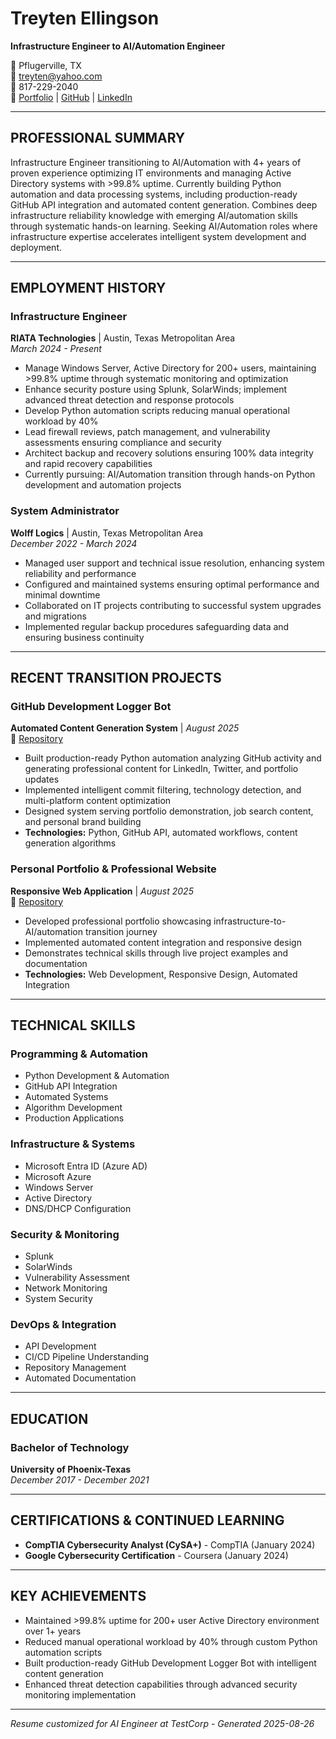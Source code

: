 # Treyten Ellingson
**Infrastructure Engineer to AI/Automation Engineer**

📍 Pflugerville, TX  
📧 treyten@yahoo.com  
📱 817-229-2040  
🔗 [Portfolio](https://tanarius.github.io) | [GitHub](https://github.com/Tanarius) | [LinkedIn](www.linkedin.com)

---

## PROFESSIONAL SUMMARY

Infrastructure Engineer transitioning to AI/Automation with 4+ years of proven experience optimizing IT environments and managing Active Directory systems with >99.8% uptime. Currently building Python automation and data processing systems, including production-ready GitHub API integration and automated content generation. Combines deep infrastructure reliability knowledge with emerging AI/automation skills through systematic hands-on learning. Seeking AI/Automation roles where infrastructure expertise accelerates intelligent system development and deployment.

---

## EMPLOYMENT HISTORY

### Infrastructure Engineer
**RIATA Technologies** | Austin, Texas Metropolitan Area  
*March 2024 - Present*

- Manage Windows Server, Active Directory for 200+ users, maintaining >99.8% uptime through systematic monitoring and optimization
- Enhance security posture using Splunk, SolarWinds; implement advanced threat detection and response protocols
- Develop Python automation scripts reducing manual operational workload by 40%
- Lead firewall reviews, patch management, and vulnerability assessments ensuring compliance and security
- Architect backup and recovery solutions ensuring 100% data integrity and rapid recovery capabilities
- Currently pursuing: AI/Automation transition through hands-on Python development and automation projects

### System Administrator
**Wolff Logics** | Austin, Texas Metropolitan Area  
*December 2022 - March 2024*

- Managed user support and technical issue resolution, enhancing system reliability and performance
- Configured and maintained systems ensuring optimal performance and minimal downtime
- Collaborated on IT projects contributing to successful system upgrades and migrations
- Implemented regular backup procedures safeguarding data and ensuring business continuity

---

## RECENT TRANSITION PROJECTS

### GitHub Development Logger Bot
**Automated Content Generation System** | *August 2025*  
🔗 [Repository](https://github.com/Tanarius/github-dev-logger-bot)

- Built production-ready Python automation analyzing GitHub activity and generating professional content for LinkedIn, Twitter, and portfolio updates
- Implemented intelligent commit filtering, technology detection, and multi-platform content optimization
- Designed system serving portfolio demonstration, job search content, and personal brand building
- **Technologies:** Python, GitHub API, automated workflows, content generation algorithms

### Personal Portfolio & Professional Website
**Responsive Web Application** | *August 2025*  
🔗 [Repository](https://tanarius.github.io)

- Developed professional portfolio showcasing infrastructure-to-AI/automation transition journey
- Implemented automated content integration and responsive design
- Demonstrates technical skills through live project examples and documentation
- **Technologies:** Web Development, Responsive Design, Automated Integration

---

## TECHNICAL SKILLS

### Programming & Automation
- Python Development & Automation
- GitHub API Integration
- Automated Systems
- Algorithm Development
- Production Applications

### Infrastructure & Systems
- Microsoft Entra ID (Azure AD)
- Microsoft Azure
- Windows Server
- Active Directory
- DNS/DHCP Configuration

### Security & Monitoring
- Splunk
- SolarWinds
- Vulnerability Assessment
- Network Monitoring
- System Security

### DevOps & Integration
- API Development
- CI/CD Pipeline Understanding
- Repository Management
- Automated Documentation

---

## EDUCATION

### Bachelor of Technology
**University of Phoenix-Texas**  
*December 2017 - December 2021*

---

## CERTIFICATIONS & CONTINUED LEARNING

- **CompTIA Cybersecurity Analyst (CySA+)** - CompTIA (January 2024)
- **Google Cybersecurity Certification** - Coursera (January 2024)

---

## KEY ACHIEVEMENTS

- Maintained >99.8% uptime for 200+ user Active Directory environment over 1+ years
- Reduced manual operational workload by 40% through custom Python automation scripts
- Built production-ready GitHub Development Logger Bot with intelligent content generation
- Enhanced threat detection capabilities through advanced security monitoring implementation

---

*Resume customized for AI Engineer at TestCorp - Generated 2025-08-26*
